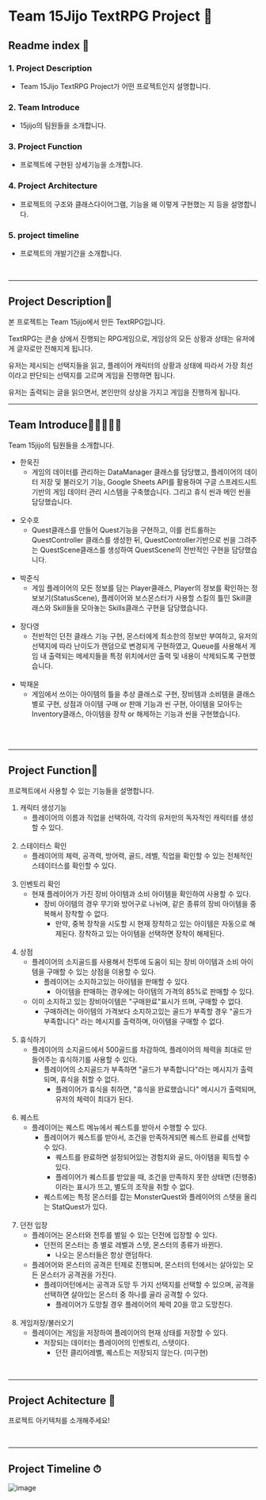Team 15Jijo TextRPG Project 🎉
=============
Readme index 🎁
--------------------------
### 1. Project Description 
  * Team 15Jijo TextRPG Project가 어떤 프로젝트인지 설명합니다.
    
### 2. Team Introduce
  * 15jijo의 팀원들을 소개합니다.
    
### 3. Project Function
  * 프로젝트에 구현된 상세기능을 소개합니다.
    
### 4. Project Architecture
  * 프로젝트의 구조와 클래스다이어그램, 기능을 왜 이렇게 구현했는 지 등을 설명합니다.
    
### 5. project timeline
  * 프로젝트의 개발기간을 소개합니다.    
   
<br>
   
   
<hr>


Project Description👀
---------------------------
본 프로젝트는 Team 15jijo에서 만든 TextRPG입니다.  

TextRPG는 콘솔 상에서 진행되는 RPG게임으로, 게임상의 모든 상황과 상태는 유저에게 글자로만 전해지게 됩니다.  

유저는 제시되는 선택지들을 읽고, 플레이어 캐릭터의 상황과 상태에 따라서 가장 최선이라고 판단되는 선택지를 고르며 게임을 진행하면 됩니다.  

유저는 출력되는 글을 읽으면서, 본인만의 상상을 가지고 게임을 진행하게 됩니다.
<br>

<hr>   
   
Team Introduce👩🏼‍🤝‍🧑🏼
----------------------------------

Team 15jijo의 팀원들을 소개합니다.
* 한욱진
   - 게임의 데이터를 관리하는 DataManager 클래스를 담당했고, 플레이어의 데이터 저장 및 불러오기 기능,  Google Sheets API를 활용하여 구글 스프레드시트 기반의 게임 데이터 관리 시스템을 구축했습니다. 그리고 휴식 씬과 메인 씬을 담당했습니다.
  <br>
* 오수호
  - Quest클래스를 만들어 Quest기능을 구현하고, 이를 컨트롤하는 QuestController 클래스를 생성한 뒤, QuestController기반으로 씬을 그려주는 QuestScene클래스를 생성하여 QuestScene의 전반적인 구현을 담당했습니다.
  <br>
* 박준식
  - 게임 플레이어의 모든 정보를 담는 Player클래스, Player의 정보를 확인하는 정보보기(StatusScene), 플레이어와 보스몬스터가 사용할 스킬의 틀인 Skill클래스와 Skill들을 모아놓는 Skills클래스 구현을 담당했습니다.
  <br>
* 장다영
  - 전반적인 던전 클래스 기능 구현, 몬스터에게 최소한의 정보만 부여하고, 유저의 선택지에 따라 난이도가 랜덤으로 변경되게 구현하였고, Queue를 사용해서 게임 내 출력되는 메세지들을 특정 위치에서만 출력 및 내용이 삭제되도록 구현했습니다. 
  <br>
* 박재윤
  - 게임에서 쓰이는 아이템의 틀을 추상 클래스로 구현, 장비템과 소비템을 클래스 별로 구현, 상점과 아이템 구매 or 판매 기능과 씬 구현, 아이템을 모아두는 Inventory클래스, 아이템을 장착 or 해제하는 기능과 씬을 구현했습니다.
<br>
<br>
<hr>      

Project Function🎈
----------------------------------------

프로젝트에서 사용할 수 있는 기능들을 설명합니다.

1. 캐릭터 생성기능
    * 플레이어의 이름과 직업을 선택하여, 각각의 유저만의 독자적인 캐릭터를 생성할 수 있다.
    <br>
2. 스테이터스 확인
   * 플레이어의 체력, 공격력, 방어력, 골드, 레벨, 직업을 확인할 수 있는 전체적인 스테이터스를 확인할 수 있다.
   <br>
3. 인벤토리 확인
   * 현재 플레이어가 가진 장비 아이템과 소비 아이템을 확인하여 사용할 수 있다.
     * 장비 아이템의 경우 무기와 방어구로 나뉘며, 같은 종류의 장비 아이템을 중복해서 장착할 수 없다.
       * 만약, 중복 장착을 시도할 시 현재 장착하고 있는 아이템은 자동으로 해제된다. 장착하고 있는 아이템을 선택하면 장착이 해제된다.
       <br>
4. 상점
   * 플레이어의 소지골드를 사용해서 전투에 도움이 되는 장비 아이템과 소비 아이템을 구매할 수 있는 상점을 이용할 수 있다.
     * 플레이어는 소지하고있는 아이템을 판매할 수 있다.
       * 아이템을 판매하는 경우에는 아이템의 가격의 85%로 판매할 수 있다.
    * 이미 소지하고 있는 장비아이템은 "구매완료"표시가 뜨며, 구매할 수 없다.
      * 구매하려는 아이템의 가격보다 소지하고있는 골드가 부족할 경우 "골드가 부족합니다" 라는 메시지를 출력하며, 아이템을 구매할 수 없다.
       <br>
5. 휴식하기
   * 플레이어의 소지골드에서 500골드를 차감하여, 플레이어의 체력을 최대로 만들어주는 휴식하기를 사용할 수 있다.
     * 플레이어의 소지골드가 부족하면 "골드가 부족합니다"라는 메시지가 출력되며, 휴식을 취할 수 없다.
       * 플레이어가 휴식을 취하면, "휴식을 완료했습니다" 메시시가 출력되며, 유저의 체력이 최대가 된다.
       <br>
6. 퀘스트
   * 플레이어는 퀘스트 메뉴에서 퀘스트를 받아서 수행할 수 있다.
      * 플레이어가 퀘스트를 받아서, 조건을 만족하게되면 퀘스트 완료를 선택할 수 있다.
        * 퀘스트를 완료하면 설정되어있는 경험치와 골드, 아이템을 획득할 수 있다.
        * 플레이어가 퀘스트를 받았을 때, 조건을 만족하지 못한 상태면 (진행중)이라는 표시가 뜨고, 별도의 조작을 취할 수 없다.
      * 퀘스트에는 특정 몬스터를 잡는 MonsterQuest와 플레이어의 스텟을 올리는 StatQuest가 있다.
     <br>
7. 던전 입장
   * 플레이어는 몬스터와 전투를 벌일 수 있는 던전에 입장할 수 있다.
     * 던전의 몬스터는 층 별로 레벨과 스텟, 몬스터의 종류가 바뀐다.
       * 나오는 몬스터들은 항상 랜덤하다.
   * 플레어어와 몬스터의 공격은 턴제로 진행되며, 몬스터의 턴에서는 살아있는 모든 몬스터가 공격권을 가진다.
     * 플레이어턴에서는 공격과 도망 두 가지 선택지를 선택할 수 있으며, 공격을 선택하면 살아있는 몬스터 중 하나를 골라 공격할 수 있다.
       * 플레이어가 도망칠 경우 플레이어의 체력 20을 깎고 도망친다.
       <br>
8. 게임저장/불러오기
   * 플레이어는 게임을 저장하여 플레이어의 현재 상태를 저장할 수 있다.
      * 저장되는 데이터는 플레이어의 인벤토리, 스텟이다.
         * 던전 클리어레벨, 퀘스트는 저장되지 않는다. (미구현)
<br>
<hr>   

Project Achitecture 🚩
------------------------------------
프로젝트 아키텍처를 소개해주세요!

<br>
<hr>

Project Timeline ⏱
-------------------------------------
![image](https://github.com/user-attachments/assets/01952376-a24f-4974-8aa5-cb5a031e06ee)
